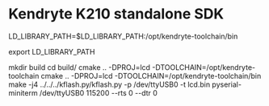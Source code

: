 # Kendryte K210 standalone SDK


LD_LIBRARY_PATH=$LD_LIBRARY_PATH:/opt/kendryte-toolchain/bin

export LD_LIBRARY_PATH



mkdir build
cd build/
cmake .. -DPROJ=lcd -DTOOLCHAIN=/opt/kendryte-toolchain 
cmake .. -DPROJ=lcd -DTOOLCHAIN=/opt/kendryte-toolchain/bin 
make -j4
../../../kflash.py/kflash.py -p /dev/ttyUSB0 -t lcd.bin 
pyserial-miniterm /dev/ttyUSB0 115200  --rts 0 --dtr 0

